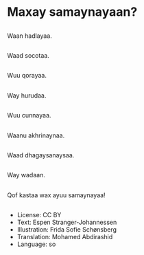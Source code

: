 # Maxay samaynayaan?

##
Waan hadlayaa.

##
Waad socotaa.

##
Wuu qorayaa.

##
Way hurudaa.

##
Wuu cunnayaa.

##
Waanu akhrinaynaa.

##
Waad dhagaysanaysaa.

##
Way wadaan.

##
Qof kastaa wax ayuu samaynayaa!

##
* License: CC BY
* Text: Espen Stranger-Johannessen
* Illustration: Frida Sofie Schønsberg
* Translation: Mohamed Abdirashid
* Language: so
